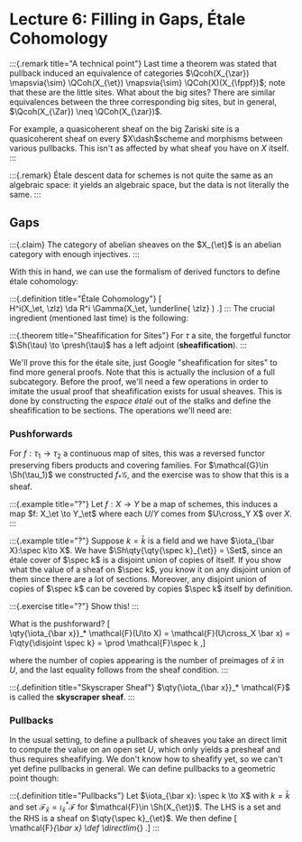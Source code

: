 # Lecture 6: Filling in Gaps, Étale Cohomology

:::{.remark title="A technical point"}
Last time a theorem was stated that pullback induced an equivalence of categories $\Qcoh(X_{\zar}) \mapsvia{\sim} \QCoh(X_{\et}) \mapsvia{\sim} \QCoh(X)(X_{\fppf})$; note that these are the little sites.
What about the big sites?
There are similar equivalences between the three corresponding big sites, but in general, $\Qcoh(X_{\Zar}) \neq \QCoh(X_{\zar})$.

For example, a quasicoherent sheaf on the big Zariski site is a quasicoherent sheaf on every $X\dash$scheme and morphisms between various pullbacks.
This isn't as affected by what sheaf you have on $X$ itself.
:::

:::{.remark}
Étale descent data for schemes is not quite the same as an algebraic space: it yields an algebraic space, but the data is not literally the same.
:::

## Gaps

:::{.claim}
The category of abelian sheaves on the $X_{\et}$ is an abelian category with enough injectives.
:::

With this in hand, we can use the formalism of derived functors to define étale cohomology:

:::{.definition title="Étale Cohomology"}
\[  
H^i(X_\et, \zlz) \da R^i \Gamma(X_\et, \underline{ \zlz} )
.\]
:::
The crucial ingredient (mentioned last time) is the following:

:::{.theorem title="Sheafification for Sites"}
For $\tau$ a site, the forgetful functor $\Sh(\tau) \to \presh(\tau)$ has a left adjoint (**sheafification**).
:::

We'll prove this for the étale site, just Google "sheafification for sites" to find more general proofs.
Note that this is actually the inclusion of a full subcategory.
Before the proof, we'll need a few operations in order to imitate the usual proof that sheafification exists for usual sheaves.
This is done by constructing the *espace étalé* out of the stalks and define the sheafification to be sections.
The operations we'll need are:

### Pushforwards 

For $f: \tau_1 \to \tau_2$ a continuous map of sites, this was a reversed functor preserving fibers products and covering families.
For $\mathcal{G}\in \Sh(\tau_1)$ we constructed $f_* \mathcal{G}$, and the exercise was to show that this is a sheaf.

:::{.example title="?"}
Let $f:X\to Y$ be a map of schemes, this induces a map $f: X_\et \to Y_\et$ where each $U/Y$ comes from $U\cross_Y X$ over $X$.
:::

:::{.example title="?"}
Suppose $k=\bar k$ is a field and we have $\iota_{\bar X}:\spec k\to X$.
We have $\Sh\qty{\qty{\spec k}_{\et}} = \Set$, since an étale cover of $\spec k$ is a disjoint union of copies of itself.
If you show what the value of a sheaf on $\spec k$, you know it on any disjoint union of them since there are a lot of sections.
Moreover, any disjoint union of copies of $\spec k$ can be covered by copies $\spec k$ itself by definition.


:::{.exercise title="?"}
Show this!
:::

What is the pushforward?
\[  
\qty{\iota_{\bar x}}_* \mathcal{F}(U\to X) = \mathcal{F}(U\cross_X \bar x)
= F\qty{\disjoint \spec k}
= \prod \mathcal{F}\spec k
,\]

where the number of copies appearing is the number of preimages of $\bar x$ in $U$, and the last equality follows from the sheaf condition.
:::

:::{.definition title="Skyscraper Sheaf"}
$\qty{\iota_{\bar x}}_* \mathcal{F}$ is called the **skyscraper sheaf**.
:::

### Pullbacks 

In the usual setting, to define a pullback of sheaves you take an direct limit to compute the value on an open set $U$, which only yields a presheaf and thus requires sheafifying.
We don't know how to sheafify yet, so we can't yet define pullbacks in general.
We can define pullbacks to a geometric point though:

:::{.definition title="Pullbacks"}
Let $\iota_{\bar x}: \spec k \to X$ with $k = \bar k$ and set $\mathcal{F}_{\bar x} = \iota_{\bar x}^* \mathcal{F}$ for $\mathcal{F}\in \Sh(X_{\et})$.
The LHS is a set and the RHS is a sheaf on $\qty{\spec k}_{\et}$.
We then define
\[  
\mathcal{F}_{\bar x} \def \directlim_{}
.\]
:::
